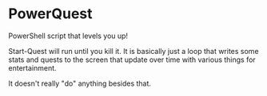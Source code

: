 # PowerQuest
PowerShell script that levels you up!

Start-Quest will run until you kill it. It is basically just a
loop that writes some stats and quests to the screen 
that update over time with various things for entertainment.

It doesn't really "do" anything besides that.
